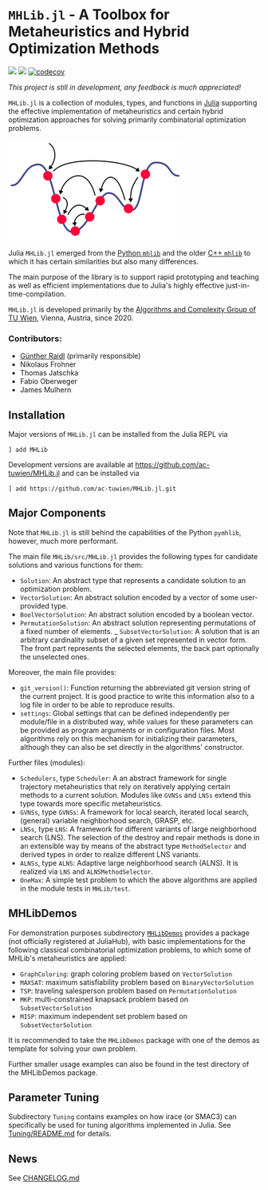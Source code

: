 # `MHLib.jl` - A Toolbox for Metaheuristics and Hybrid Optimization Methods

![](https://github.com/ac-tuwien/MHLib.jl/actions/workflows/test_MHLib.yml/badge.svg)
![](https://github.com/ac-tuwien/MHLib.jl/actions/workflows/test_MHLibDemos.yml/badge.svg)
[![codecov](https://codecov.io/github/ac-tuwien/MHLib.jl/graph/badge.svg?token=E2SPCIZ5RN)](https://codecov.io/github/ac-tuwien/MHLib.jl)

_This project is still in development, any feedback is much appreciated!_

`MHLib.jl` is a collection of modules, types, and functions  in 
[Julia](https://julialang.org/) supporting
the effective implementation of metaheuristics and certain hybrid optimization approaches
for solving primarily combinatorial optimization problems.

![ ](mh.png)

Julia `MHLib.jl` emerged from the
[Python `mhlib`](https://github.com/ac-tuwien/pymhlib) and the older
[C++ `mhlib`](https://bitbucket.org/ads-tuwien/mhlib) to which it has certain similarities
but also many differences.

The main purpose of the library is to support rapid prototyping and teaching as well
as efficient implementations due to Julia's highly effective just-in-time-compilation.

`MHLib.jl` is developed primarily by the
[Algorithms and Complexity Group of TU Wien](https://www.ac.tuwien.ac.at),
Vienna, Austria, since 2020.

### Contributors:
- [Günther Raidl](https://www.ac.tuwien.ac.at/raidl) (primarily responsible)
- Nikolaus Frohner
- Thomas Jatschka
- Fabio Oberweger
- James Mulhern

## Installation

Major versions of `MHLib.jl` can be installed from the Julia REPL via

    ] add MHLib

Development versions are available at https://github.com/ac-tuwien/MHLib.jl and can be
installed via

    ] add https://github.com/ac-tuwien/MHLib.jl.git

## Major Components

Note that `MHLib.jl` is still behind the capabilities of the Python `pymhlib`, 
however, much more performant.

The main file `MHLib/src/MHLib.jl` provides the following types for candidate solutions and various functions for them:
- `Solution`:
    An abstract type that represents a candidate solution to an optimization problem.
- `VectorSolution`:
    An abstract solution encoded by a vector of some user-provided type.
- `BoolVectorSolution`:
    An abstract solution encoded by a boolean vector.
- `PermutationSolution`:
    An abstract solution representing permutations of a fixed number of elements.
_ `SubsetVectorSolution`:
    A solution that is an arbitrary cardinality subset of a given set
    represented in vector form. The front part represents the selected
    elements, the back part optionally the unselected ones.

Moreover, the main file provides:
- `git_version()`:
    Function returning the abbreviated git version string of the current project. It is good practice to write this information also to a log file in order to be able to reproduce results.
- `settings`:
    Global settings that can be defined independently per module/file in a distributed
    way, while values for these parameters can be provided as program arguments or in
    configuration files. Most algorithms rely on this mechanism for initializing their parameters, although they can also be set directly in the algorithms' constructor.

Further files (modules):

- `Schedulers`, type `Scheduler`:
    A an abstract framework for single trajectory metaheuristics that rely on iteratively
    applying certain methods to a current solution.
    Modules like `GVNSs` and `LNSs` extend this type towards
    more specific metaheuristics.
- `GVNSs`, type `GVNSs`:
    A framework for local search, iterated local search, (general) variable neighborhood
    search, GRASP, etc.
- `LNSs`, type `LNS`:
    A framework for different variants of large neighborhood search (LNS).
    The selection of the destroy and repair methods is done in an extensible way by
    means of the abstract type `MethodSelector` and derived types in order to realize 
    different LNS variants.
- `ALNSs`, type `ALNS`:
    Adaptive large neighborhood search (ALNS). It is realized via `LNS` and 
    `ALNSMethodSelector`.
- `OneMax`:
    A simple test problem to which the above algorithms are applied in the module tests in `MHLib/test`.

## MHLibDemos

For demonstration purposes subdirectory [`MHLibDemos`](MHLibDemos/README.md) provides 
a package (not officially registered at JuliaHub), with basic implementations for the 
following classical combinatorial optimization problems, to which some of 
MHLib's metaheuristics are applied:

- `GraphColoring`: graph coloring problem based on `VectorSolution`
- `MAXSAT`: maximum satisfiability problem based on `BinaryVectorSolution`
- `TSP`: traveling salesperson problem based on `PermutationSolution`
- `MKP`: multi-constrained knapsack problem based on `SubsetVectorSolution`
- `MISP`: maximum independent set problem based on `SubsetVectorSolution`

It is recommended to take the `MHLibDemos` package with one of the demos as template for 
solving your own problem.

Further smaller usage examples can also be found in the test directory of the MHLibDemos package.

## Parameter Tuning

Subdirectory `Tuning` contains examples on how irace (or SMAC3) can specifically be used for tuning
algorithms implemented in Julia. See [Tuning/README.md](Tuning/README.md) for details.

## News

See [CHANGELOG.md](CHANGELOG.md)

